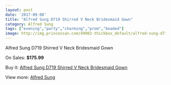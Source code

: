 ```yaml
---
layout: post
date: '2017-09-08'
title: "Alfred Sung D719 Shirred V Neck Bridesmaid Gown"
category: Alfred Sung
tags: ["evening","party","charming","prom","beaded"]
image: http://img.princessan.com/49902-thickbox_default/alfred-sung-d719-shirred-v-neck-bridesmaid-gown.jpg
---
```

Alfred Sung D719 Shirred V Neck Bridesmaid Gown

On Sales: **$175.99**
<a href="https://www.princessan.com/en/alfred-sung/22504-alfred-sung-d719-shirred-v-neck-bridesmaid-gown.html"><amp-img layout="responsive" width="600" height="600" src="//img.princessan.com/49902-thickbox_default/alfred-sung-d719-shirred-v-neck-bridesmaid-gown.jpg" alt="Alfred Sung D719 Shirred V Neck Bridesmaid Gown 0" /></a>
<a href="https://www.princessan.com/en/alfred-sung/22504-alfred-sung-d719-shirred-v-neck-bridesmaid-gown.html"><amp-img layout="responsive" width="600" height="600" src="//img.princessan.com/49903-thickbox_default/alfred-sung-d719-shirred-v-neck-bridesmaid-gown.jpg" alt="Alfred Sung D719 Shirred V Neck Bridesmaid Gown 1" /></a>

Buy it: [Alfred Sung D719 Shirred V Neck Bridesmaid Gown](https://www.princessan.com/en/alfred-sung/22504-alfred-sung-d719-shirred-v-neck-bridesmaid-gown.html "Alfred Sung D719 Shirred V Neck Bridesmaid Gown")

View more: [Alfred Sung](https://www.princessan.com/en/191-alfred-sung "Alfred Sung")